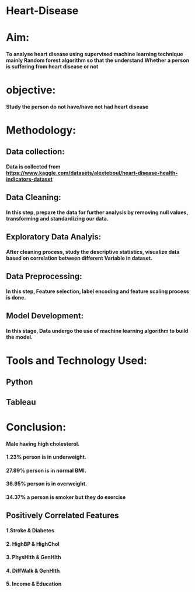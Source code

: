 # Heart-Disease

# Aim:
#### To analyse heart disease using supervised machine learning technique mainly Random forest algorithm so that the understand  Whether a person is suffering from heart disease or not


# objective:
#### Study the person do not have/have not had heart disease 


# Methodology: 
## Data collection: 
#### Data is collected from https://www.kaggle.com/datasets/alexteboul/heart-disease-health-indicators-dataset 

## Data Cleaning: 
#### In this step, prepare the data for further analysis by removing null values, transforming and standardizing our data.

## Exploratory Data Analyis: 
#### After cleaning process, study the descriptive statistics, visualize data based on correlation between different Variable in dataset.

## Data Preprocessing: 
#### In this step, Feature selection, label encoding and feature scaling process is done.

## Model Development: 
#### In this stage, Data undergo the use of machine learning algorithm to build the model.


# Tools and Technology Used:
## Python 
## Tableau


# Conclusion:

####  Male having high cholesterol.
#### 1.23%  person is in underweight.
#### 27.89% person is in normal BMI.
####  36.95% person is in overweight.
####  34.37% a person is smoker but they do exercise

## Positively Correlated Features 
 #### 1.Stroke & Diabetes  
 #### 2. HighBP & HighChol  
 #### 3. PhysHlth &  GenHlth    
 #### 4. DiffWalk & GenHlth  
#### 5. Income   & Education 
